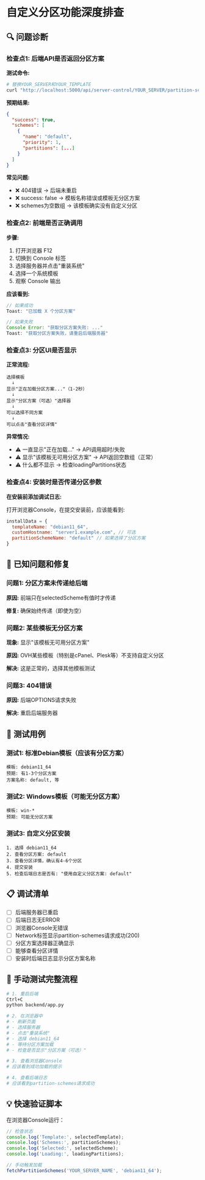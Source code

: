 # 自定义分区功能深度排查

## 🔍 问题诊断

### 检查点1: 后端API是否返回分区方案

**测试命令:**
```bash
# 替换YOUR_SERVER和YOUR_TEMPLATE
curl "http://localhost:5000/api/server-control/YOUR_SERVER/partition-schemes?templateName=YOUR_TEMPLATE"
```

**预期结果:**
```json
{
  "success": true,
  "schemes": [
    {
      "name": "default",
      "priority": 1,
      "partitions": [...]
    }
  ]
}
```

**常见问题:**
- ❌ 404错误 → 后端未重启
- ❌ success: false → 模板名称错误或模板无分区方案
- ❌ schemes为空数组 → 该模板确实没有自定义分区

### 检查点2: 前端是否正确调用

**步骤:**
1. 打开浏览器 F12
2. 切换到 Console 标签
3. 选择服务器并点击"重装系统"
4. 选择一个系统模板
5. 观察 Console 输出

**应该看到:**
```javascript
// 如果成功
Toast: "已加载 X 个分区方案"

// 如果失败
Console Error: "获取分区方案失败: ..."
Toast: "获取分区方案失败，请重启后端服务器"
```

### 检查点3: 分区UI是否显示

**正常流程:**
```
选择模板
  ↓
显示"正在加载分区方案..."（1-2秒）
  ↓
显示"分区方案（可选）"选择器
  ↓
可以选择不同方案
  ↓
可以点击"查看分区详情"
```

**异常情况:**
- ⚠️ 一直显示"正在加载..." → API调用超时/失败
- ⚠️ 显示"该模板无可用分区方案" → API返回空数组（正常）
- ⚠️ 什么都不显示 → 检查loadingPartitions状态

### 检查点4: 安装时是否传递分区参数

**在安装前添加调试日志:**

打开浏览器Console，在提交安装前，应该能看到:
```javascript
installData = {
  templateName: "debian11_64",
  customHostname: "server1.example.com", // 可选
  partitionSchemeName: "default" // 如果选择了分区方案
}
```

## 🐛 已知问题和修复

### 问题1: 分区方案未传递给后端

**原因:** 前端只在selectedScheme有值时才传递

**修复:** 确保始终传递（即使为空）

### 问题2: 某些模板无分区方案

**现象:** 显示"该模板无可用分区方案"

**原因:** OVH某些模板（特别是cPanel、Plesk等）不支持自定义分区

**解决:** 这是正常的，选择其他模板测试

### 问题3: 404错误

**原因:** 后端OPTIONS请求失败

**解决:** 重启后端服务器

## 🧪 测试用例

### 测试1: 标准Debian模板（应该有分区方案）
```
模板: debian11_64
预期: 有1-3个分区方案
方案名称: default, 等
```

### 测试2: Windows模板（可能无分区方案）
```
模板: win-*
预期: 可能无分区方案
```

### 测试3: 自定义分区安装
```
1. 选择 debian11_64
2. 查看分区方案: default
3. 查看分区详情，确认有4-6个分区
4. 提交安装
5. 检查后端日志是否有: "使用自定义分区方案: default"
```

## 📋 调试清单

- [ ] 后端服务器已重启
- [ ] 后端日志无ERROR
- [ ] 浏览器Console无错误
- [ ] Network标签显示partition-schemes请求成功(200)
- [ ] 分区方案选择器正确显示
- [ ] 能够查看分区详情
- [ ] 安装时后端日志显示分区方案名称

## 🔧 手动测试完整流程

```bash
# 1. 重启后端
Ctrl+C
python backend/app.py

# 2. 在浏览器中
# - 刷新页面
# - 选择服务器
# - 点击"重装系统"
# - 选择 debian11_64
# - 等待分区方案加载
# - 检查是否显示"分区方案（可选）"

# 3. 查看浏览器Console
# 应该看到成功加载的提示

# 4. 查看后端日志
# 应该看到partition-schemes请求成功
```

## 💡 快速验证脚本

在浏览器Console运行：
```javascript
// 检查状态
console.log('Template:', selectedTemplate);
console.log('Schemes:', partitionSchemes);
console.log('Selected:', selectedScheme);
console.log('Loading:', loadingPartitions);

// 手动触发加载
fetchPartitionSchemes('YOUR_SERVER_NAME', 'debian11_64');
```
